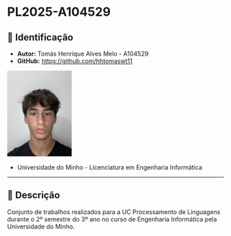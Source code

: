 # PL2025-A104529

## 📌 Identificação

- **Autor:** Tomás Henrique Alves Melo - A104529
- **GitHub:** https://github.com/hhtomaswt11

<img src="assets/perfil.jpg" alt="A104529 - Tomás Melo" width="150">

- Universidade do Minho - Licenciatura em Engenharia Informática

---

## 📂 Descrição 

Conjunto de trabalhos realizados para a UC Processamento de Linguagens durante o 2º semestre do 3º ano no curso de Engenharia Informática pela Universidade do Minho.

